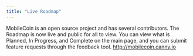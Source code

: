 ```yaml
---
title: "Live Roadmap"
---
```

MobileCoin is an open source project and has several contributors. The Roadmap is now live and public for all to view. You can view what is Planned, In Progress, and Complete on the main page, and you can submit feature requests through the feedback tool. 
http://mobilecoin.canny.io
